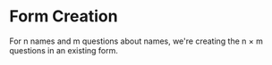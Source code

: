 # Form Creation
For n names and m questions about names, we're creating the n × m questions in an existing form.
